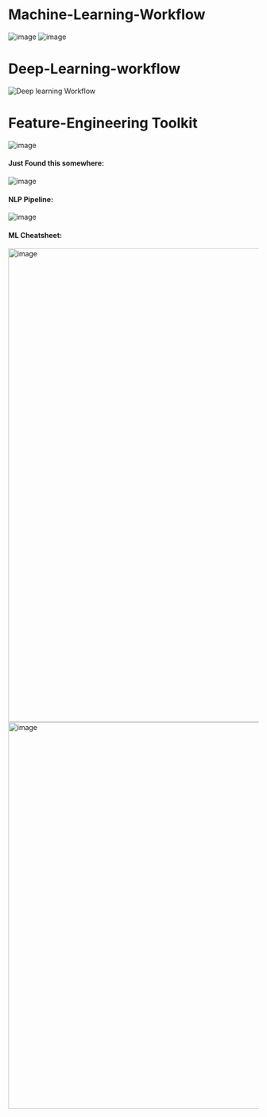 # Machine-Learning-Workflow
![image](https://github.com/user-attachments/assets/c8141b0e-41a9-4405-bed7-94a422a69139)
![image](https://github.com/user-attachments/assets/d7f48df4-fbcc-47a0-9085-fc9937927dea)


# Deep-Learning-workflow

![Deep learning Workflow](https://github.com/user-attachments/assets/85c1890b-45e7-4aa8-b6ed-73519bc5ccb0)

# Feature-Engineering Toolkit

![image](https://github.com/user-attachments/assets/908f64b6-f552-4f29-911f-e0ca0c69975e)


#### Just Found this somewhere:
![image](https://github.com/user-attachments/assets/5719eecc-ab34-4f5b-9f02-97633e96ef46)

#### NLP Pipeline:
![image](https://github.com/user-attachments/assets/e1d6d9a7-568e-45aa-ab19-484fcebccb83)

#### ML Cheatsheet:
<img width="952" alt="image" src="https://github.com/user-attachments/assets/4512abe1-1100-4084-9526-146c18ced69c">

<img width="777" alt="image" src="https://github.com/user-attachments/assets/4abe7b7b-8324-46d1-9e41-8f8fe90aad72">


